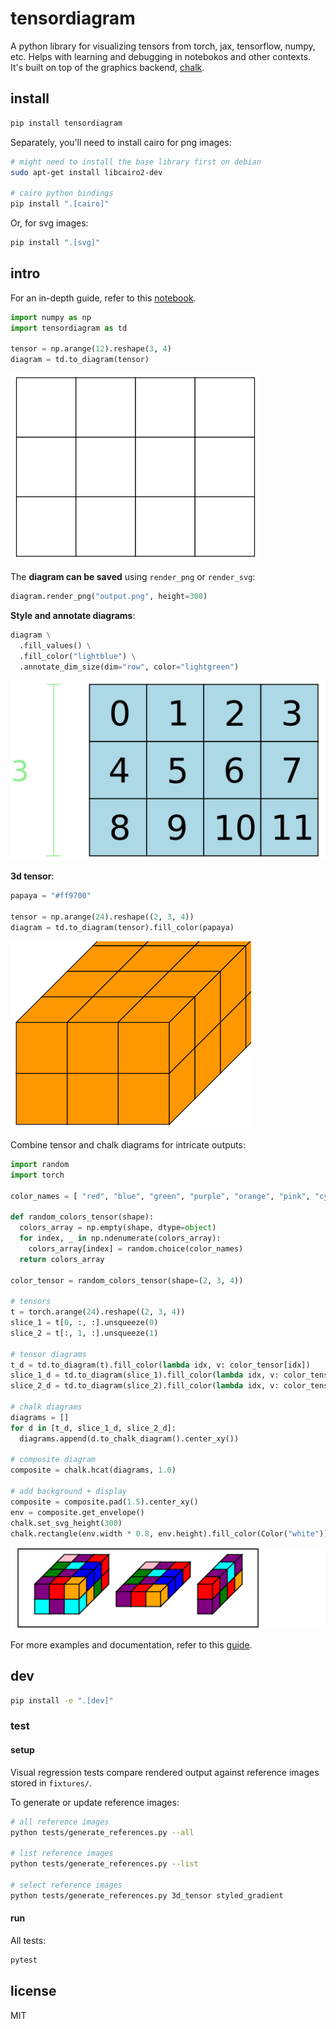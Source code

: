# tensordiagram

A python library for visualizing tensors from torch, jax, tensorflow, numpy, etc. Helps with learning and debugging in notebokos and other contexts. It's built on top of the graphics backend, [chalk](https://chalk-diagrams.github.io).

## install

```bash
pip install tensordiagram
```

Separately, you'll need to install cairo for png images:

```bash
# might need to install the base library first on debian
sudo apt-get install libcairo2-dev

# cairo python bindings
pip install ".[cairo]"
```

Or, for svg images:

```bash
pip install ".[svg]"
```

## intro

For an in-depth guide, refer to this [notebook](https://colab.research.google.com/drive/1GnoRwsFeaPBAYXawVrnQjf_aooR9OUq2?usp=sharing).

```python
import numpy as np
import tensordiagram as td

tensor = np.arange(12).reshape(3, 4)
diagram = td.to_diagram(tensor)
```

![plain 3x4 matrix](doc/imgs/matrix_plain.png)

The **diagram can be saved** using `render_png` or `render_svg`:

```python
diagram.render_png("output.png", height=300)
```

**Style and annotate diagrams**:

```python
diagram \
  .fill_values() \
  .fill_color("lightblue") \
  .annotate_dim_size(dim="row", color="lightgreen")
```

![styled 3x4 matrix](doc/imgs/matrix_styled.png)

**3d tensor**:

```python
papaya = "#ff9700"

tensor = np.arange(24).reshape((2, 3, 4))
diagram = td.to_diagram(tensor).fill_color(papaya)
```

![3d tensor](doc/imgs/tensor_3d.png)

Combine tensor and chalk diagrams for intricate outputs: 

```python
import random
import torch

color_names = [ "red", "blue", "green", "purple", "orange", "pink", "cyan"]

def random_colors_tensor(shape):
  colors_array = np.empty(shape, dtype=object)
  for index, _ in np.ndenumerate(colors_array):
    colors_array[index] = random.choice(color_names)
  return colors_array

color_tensor = random_colors_tensor(shape=(2, 3, 4))

# tensors
t = torch.arange(24).reshape((2, 3, 4))
slice_1 = t[0, :, :].unsqueeze(0)
slice_2 = t[:, 1, :].unsqueeze(1)

# tensor diagrams
t_d = td.to_diagram(t).fill_color(lambda idx, v: color_tensor[idx])
slice_1_d = td.to_diagram(slice_1).fill_color(lambda idx, v: color_tensor[idx])
slice_2_d = td.to_diagram(slice_2).fill_color(lambda idx, v: color_tensor[idx[0], 1, idx[2]])

# chalk diagrams
diagrams = []
for d in [t_d, slice_1_d, slice_2_d]:
  diagrams.append(d.to_chalk_diagram().center_xy())

# composite diagram
composite = chalk.hcat(diagrams, 1.0)

# add background + display
composite = composite.pad(1.5).center_xy()
env = composite.get_envelope()
chalk.set_svg_height(300)
chalk.rectangle(env.width * 0.8, env.height).fill_color(Color("white")) + composite.translate(dx=env.width * 0.1, dy=0)
```

![complex diagram](doc/imgs/complex_diagram.png)


For more examples and documentation, refer to this [guide](https://colab.research.google.com/drive/1GnoRwsFeaPBAYXawVrnQjf_aooR9OUq2?usp=sharing).

## dev

```bash
pip install -e ".[dev]"
```

### test

#### setup

Visual regression tests compare rendered output against reference images stored in `fixtures/`.

To generate or update reference images:

```bash
# all reference images
python tests/generate_references.py --all

# list reference images
python tests/generate_references.py --list

# select reference images
python tests/generate_references.py 3d_tensor styled_gradient
```

#### run

All tests:

```bash
pytest
```

## license

MIT
